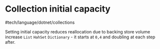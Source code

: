 # Collection initial capacity
 #tech/language/dotnet/collections

Setting initial capacity reduces reallocation due to backing store volume increase `List` `HahSet` `Dictionary` - it starts at `0,4` and doubling at each step after.
